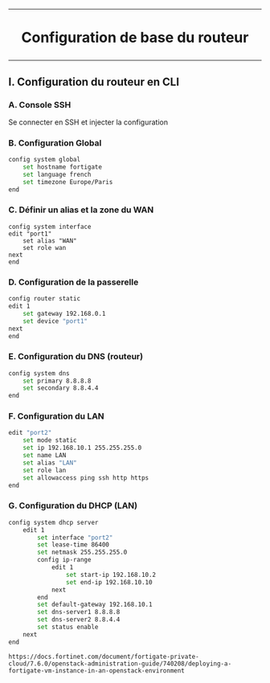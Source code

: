 -----------------------------------------------------------------------------------------------------------------------
# <p align='center'> Configuration de base du routeur </p>
-----------------------------------------------------------------------------------------------------------------------
## I. Configuration du routeur en CLI
### A. Console SSH
Se connecter en SSH et injecter la configuration

### B. Configuration Global
```bash
config system global
    set hostname fortigate
    set language french
    set timezone Europe/Paris
end
```
### C. Définir un alias et la zone du WAN
```
config system interface
edit "port1"
    set alias "WAN"
    set role wan
next
end
```

### D. Configuration de la passerelle
```bash
config router static
edit 1
    set gateway 192.168.0.1
    set device "port1"
next
end
```
### E. Configuration du DNS (routeur)
```bash
config system dns
    set primary 8.8.8.8
    set secondary 8.8.4.4
end
```


### F. Configuration du LAN
```bash
edit "port2"
    set mode static
    set ip 192.168.10.1 255.255.255.0
    set name LAN
    set alias "LAN"
    set role lan
    set allowaccess ping ssh http https
end
```

### G. Configuration du DHCP (LAN)
```bash
config system dhcp server
    edit 1
        set interface "port2"
        set lease-time 86400
        set netmask 255.255.255.0
        config ip-range
            edit 1
                set start-ip 192.168.10.2
                set end-ip 192.168.10.10
            next
        end
        set default-gateway 192.168.10.1
        set dns-server1 8.8.8.8
        set dns-server2 8.8.4.4
        set status enable
    next
end
```



```
https://docs.fortinet.com/document/fortigate-private-cloud/7.6.0/openstack-administration-guide/740208/deploying-a-fortigate-vm-instance-in-an-openstack-environment
```
<br />
